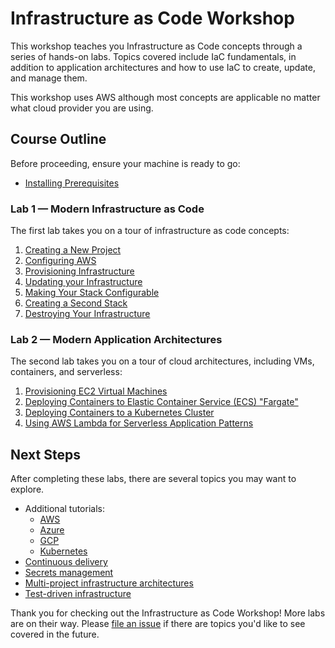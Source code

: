 # Infrastructure as Code Workshop

This workshop teaches you Infrastructure as Code concepts through a series of hands-on labs. Topics covered include IaC fundamentals, in addition to application architectures and how to use IaC to create, update, and manage them.

This workshop uses AWS although most concepts are applicable no matter what cloud provider you are using.

## Course Outline

Before proceeding, ensure your machine is ready to go:

* [Installing Prerequisites](./labs/00-installing-prerequisites.md)

### Lab 1 — Modern Infrastructure as Code

The first lab takes you on a tour of infrastructure as code concepts:

1. [Creating a New Project](./labs/01-iac/01-creating-a-new-project.md)
2. [Configuring AWS](./labs/01-iac/02-configuring-aws.md)
3. [Provisioning Infrastructure](./labs/01-iac/03-provisioning-infrastructure.md)
4. [Updating your Infrastructure](./labs/01-iac/04-updating-your-infrastructure.md)
5. [Making Your Stack Configurable](./labs/01-iac-05-making-your-stack-configurable.md)
6. [Creating a Second Stack](./labs/01-iac-06-creating-a-second-stack.md)
7. [Destroying Your Infrastructure](./labs/01-iac-07-destroying-your-infrastructure.md)

### Lab 2 — Modern Application Architectures

The second lab takes you on a tour of cloud architectures, including VMs, containers, and serverless:

1. [Provisioning EC2 Virtual Machines](./labs/02-app-arch/01-provisioning-vms.md)
3. [Deploying Containers to Elastic Container Service (ECS) "Fargate"](./labs/02-app-arch/02-containers-on-ecs.md)
4. [Deploying Containers to a Kubernetes Cluster](./labs/02-app-arch/03-containers-on-kubernetes.md)
5. [Using AWS Lambda for Serverless Application Patterns](./labs/02-app-arch/04-lambda-serverless.md)

## Next Steps

After completing these labs, there are several topics you may want to explore.

* Additional tutorials:
    - [AWS](https://www.pulumi.com/docs/tutorials/aws/)
    - [Azure](https://www.pulumi.com/docs/tutorials/azure/)
    - [GCP](https://www.pulumi.com/docs/tutorials/gcp)
    - [Kubernetes](https://www.pulumi.com/docs/tutorials/kubernetes)
* [Continuous delivery](https://www.pulumi.com/docs/guides/continuous-delivery/)
* [Secrets management](https://www.pulumi.com/blog/managing-secrets-with-pulumi/)
* [Multi-project infrastructure architectures](https://www.pulumi.com/blog/architect-aws-application-infra-with-pulumi-stack-references/)
* [Test-driven infrastructure](https://www.pulumi.com/blog/unit-testing-infrastructure-in-nodejs-and-mocha/)

Thank you for checking out the Infrastructure as Code Workshop! More labs are on their way. Please [file an issue](https://github.com/joeduffy/infrastructure-as-code-workshop/issues/new) if there are topics you'd like to see covered in the future.
